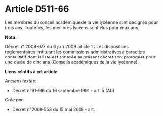 # Article D511-66

Les membres du conseil académique de la vie lycéenne sont désignés pour trois ans. Toutefois, les membres lycéens sont élus
pour deux ans.

**Nota:**

Décret n° 2009-627 du 6 juin 2009 article 1 : Les dispositions réglementaires instituant les commissions administratives à
caractère consultatif dont la liste est annexée au présent décret sont prorogées pour une durée de cinq ans (Conseils
académiques de la vie lycéenne).

**Liens relatifs à cet article**

_Anciens textes_:

  - Décret n°91-916 du 16 septembre 1991 - art. 5 (Ab)

_Créé par_:

  - Décret n°2009-553 du 15 mai 2009 - art.
